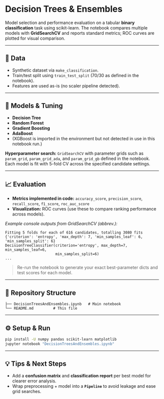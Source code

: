 # Decision Trees & Ensembles

Model selection and performance evaluation on a tabular **binary classification** task using scikit-learn. The notebook compares multiple models with **GridSearchCV** and reports standard metrics; ROC curves are plotted for visual comparison.

---

## 🧪 Data
- Synthetic dataset via `make_classification`.
- Train/test split using `train_test_split` (70/30 as defined in the notebook).
- Features are used as-is (no scaler pipeline detected).

---

## 🤖 Models & Tuning
- **Decision Tree**
- **Random Forest**
- **Gradient Boosting**
- **AdaBoost**
- (XGBoost is imported in the environment but not detected in use in this notebook run.)

**Hyperparameter search:** `GridSearchCV` with parameter grids such as `param_grid`, `param_grid_ada`, and `param_grid_gb` defined in the notebook. Each model is fit with 5-fold CV across the specified candidate settings.

---

## 📈 Evaluation
- **Metrics implemented in code:** `accuracy_score`, `precision_score`, `recall_score`, `f1_score`, `roc_auc_score`
- **Visualization:** ROC curves (use these to compare ranking performance across models).

_Example console outputs from GridSearchCV (abbrev.):_
```
Fitting 5 folds for each of 616 candidates, totalling 3080 fits
{'criterion': 'entropy', 'max_depth': 7, 'min_samples_leaf': 6, 'min_samples_split': 6}
DecisionTreeClassifier(criterion='entropy', max_depth=7, min_samples_leaf=6,
                       min_samples_split=6)
...
```
> Re-run the notebook to generate your exact best-parameter dicts and test scores for each model.

---

## 📁 Repository Structure
```text
├── DecisionTreesAndEnsembles.ipynb   # Main notebook
└── README.md         # This file
```

---

## ⚙️ Setup & Run
```bash
pip install -U numpy pandas scikit-learn matplotlib
jupyter notebook "DecisionTreesAndEnsembles.ipynb"
```

---

## 💡 Tips & Next Steps
- Add a **confusion matrix** and **classification report** per best model for clearer error analysis.
- Wrap preprocessing + model into a **`Pipeline`** to avoid leakage and ease grid searches.
